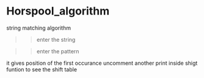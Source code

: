 # Horspool_algorithm
string matching algorithm

>>enter the string

>>enter the pattern

it gives position of the first occurance 
uncomment another print inside shigt funtion to see the shift table
